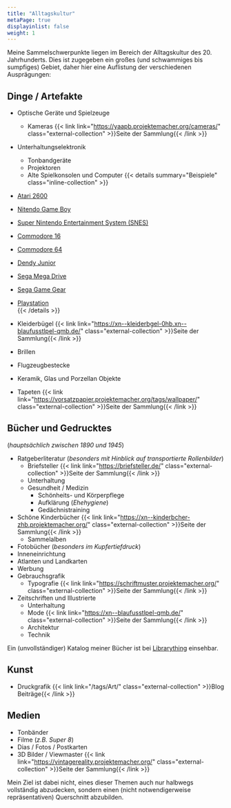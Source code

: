 ```yaml
---
title: "Alltagskultur"
metaPage: true
displayinlist: false
weight: 1
---
```


Meine Sammelschwerpunkte liegen im Bereich der Alltagskultur des 20. Jahrhunderts. Dies ist zugegeben ein großes (und schwammiges bis sumpfiges) Gebiet, daher hier eine Auflistung der verschiedenen Ausprägungen:

## Dinge / Artefakte
* Optische Geräte und Spielzeuge
  * Kameras {{< link link="https://yaapb.projektemacher.org/cameras/" class="external-collection" >}}Seite der Sammlung{{< /link >}}
* Unterhaltungselektronik
  * Tonbandgeräte
  * Projektoren
  * Alte Spielkonsolen und Computer {{< details summary="Beispiele" class="inline-collection" >}}
* [Atari 2600](https://de.wikipedia.org/wiki/Atari_2600)
* [Nitendo Game Boy](https://de.wikipedia.org/wiki/Game_Boy)
* [Super Nintendo Entertainment System (SNES)](https://de.wikipedia.org/wiki/Super_Nintendo_Entertainment_System)                                                    
* [Commodore 16](https://de.wikipedia.org/wiki/Commodore_16)
* [Commodore 64](https://de.wikipedia.org/wiki/Commodore_64)
* [Dendy Junior](https://de.wikipedia.org/wiki/Dendy_(Spielkonsole))
* [Sega Mega Drive](https://de.wikipedia.org/wiki/Sega_Mega_Drive)
* [Sega Game Gear](https://de.wikipedia.org/wiki/Sega_Game_Gear)
* [Playstation](https://de.wikipedia.org/wiki/PlayStation)                                                                                                            
{{< /details >}}

* Kleiderbügel {{< link link="https://xn--kleiderbgel-0hb.xn--blaufusstlpel-qmb.de/" class="external-collection" >}}Seite der Sammlung{{< /link >}}
* Brillen
* Flugzeugbestecke
* Keramik, Glas und Porzellan Objekte
* Tapeten {{< link link="https://vorsatzpapier.projektemacher.org/tags/wallpaper/" class="external-collection" >}}Seite der Sammlung{{< /link >}}

## Bücher und Gedrucktes
(*hauptsächlich zwischen 1890 und 1945*)
* Ratgeberliteratur (*besonders mit Hinblick auf transportierte Rollenbilder*)
  * Briefsteller {{< link link="https://briefsteller.de/" class="external-collection" >}}Seite der Sammlung{{< /link >}}
  * Unterhaltung
  * Gesundheit / Medizin
    * Schönheits- und Körperpflege
    * Aufklärung (*Ehehygiene*)
    * Gedächnistraining
* Schöne Kinderbücher {{< link link="https://xn--kinderbcher-zhb.projektemacher.org/" class="external-collection" >}}Seite der Sammlung{{< /link >}}
  * Sammelalben
* Fotobücher (*besonders im Kupfertiefdruck*)
* Inneneinrichtung
* Atlanten und Landkarten
* Werbung
* Gebrauchsgrafik
  * Typografie {{< link link="https://schriftmuster.projektemacher.org/" class="external-collection" >}}Seite der Sammlung{{< /link >}}
* Zeitschriften und Illustrierte
  * Unterhaltung
  * Mode {{< link link="https://xn--blaufusstlpel-qmb.de/" class="external-collection" >}}Seite der Sammlung{{< /link >}}
  * Architektur
  * Technik

Ein (unvollständiger) Katalog meiner Bücher ist bei [Librarything](https://www.librarything.com/profile/cmahnke) einsehbar.

## Kunst
* Druckgrafik {{< link link="/tags/Art/" class="external-collection" >}}Blog Beiträge{{< /link >}}

## Medien
* Tonbänder
* Filme (*z.B. Super 8*)
* Dias / Fotos / Postkarten
* 3D Bilder / Viewmaster {{< link link="https://vintagereality.projektemacher.org/" class="external-collection" >}}Seite der Sammlung{{< /link >}}

Mein Ziel ist dabei nicht, eines dieser Themen auch nur halbwegs vollständig abzudecken, sondern einen (nicht notwendigerweise repräsentativen) Querschnitt abzubilden.
